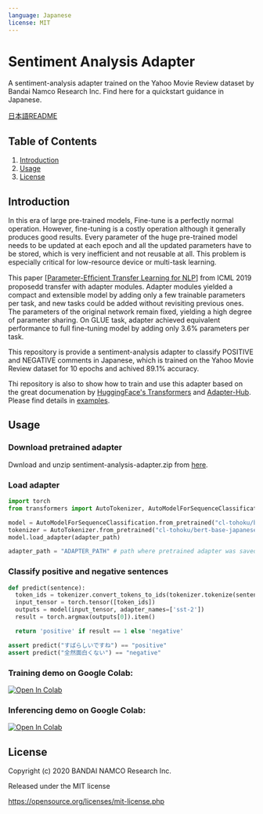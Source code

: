 ```yaml
---
language: Japanese
license: MIT
---
```


# Sentiment Analysis Adapter
A sentiment-analysis adapter trained on the Yahoo Movie Review dataset by Bandai Namco Research Inc.
Find here for a quickstart guidance in Japanese.

[日本語README]()

## Table of Contents

1. [Introduction](#Introduction)
1. [Usage](#Usage)
1. [License](#License)

## Introduction
In this era of large pre-trained models, Fine-tune is a perfectly normal operation. However, fine-tuning is a costly operation although it generally produces good results. Every parameter of the huge pre-trained model needs to be updated at each epoch and all the updated parameters have to be stored, which is very inefficient and not reusable at all. This problem is especially critical for low-resource device or multi-task learning.

This paper [[Parameter-Efﬁcient Transfer Learning for NLP](https://arxiv.org/abs/1902.00751)] from ICML 2019 proposedd transfer with adapter modules. Adapter modules yielded a compact and extensible model by adding only a few trainable parameters per task, and new tasks could be added without revisiting previous ones. The parameters of the original network remain fixed, yielding a high degree of parameter sharing. On GLUE task, adapter achieved equivalent performance to full fine-tuning model by adding only 3.6% parameters per task.

This repository is provide a sentiment-analysis adapter to classify POSITIVE and NEGATIVE comments in Japanese, which is trained on the Yahoo Movie Review dataset for 10 epochs and achived 89.1% accuracy.

Thi repository is also to show how to train and use this adapter based on the great documenation by [HuggingFace's Transformers](https://huggingface.co/transformers/index.html)
and [Adapter-Hub](https://adapterhub.ml/). Please find details in [examples](https://github.com/BandaiNamcoResearchInc/sentiment-analysis-adapter/tree/master/examples).

## Usage

### Download pretrained adapter
Dwnload and unzip sentiment-analysis-adapter.zip from [here](https://github.com/BandaiNamcoResearchInc/sentiment-analysis-adapter/releases).

### Load adapter

```python
import torch
from transformers import AutoTokenizer, AutoModelForSequenceClassification, AdapterType

model = AutoModelForSequenceClassification.from_pretrained("cl-tohoku/bert-base-japanese-whole-word-masking")
tokenizer = AutoTokenizer.from_pretrained("cl-tohoku/bert-base-japanese-whole-word-masking")
model.load_adapter(adapter_path)

adapter_path = "ADAPTER_PATH" # path where pretrained adapter was saved
```

### Classify positive and negative sentences

```python
def predict(sentence):
  token_ids = tokenizer.convert_tokens_to_ids(tokenizer.tokenize(sentence))
  input_tensor = torch.tensor([token_ids])
  outputs = model(input_tensor, adapter_names=['sst-2'])
  result = torch.argmax(outputs[0]).item()

  return 'positive' if result == 1 else 'negative'

assert predict("すばらしいですね") == "positive"
assert predict("全然面白くない") == "negative"
```

### Training demo on Google Colab:
[![Open In Colab](https://colab.research.google.com/assets/colab-badge.svg)](https://colab.research.google.com/github//BandaiNamcoResearchInc/sentiment-analysis-adapter/blob/master/examples/adapter-train-demo.ipynb)

### Inferencing demo on Google Colab:
[![Open In Colab](https://colab.research.google.com/assets/colab-badge.svg)](https://colab.research.google.com/github//BandaiNamcoResearchInc/sentiment-analysis-adapter/blob/master/examples/adapter-inference-demo.ipynb)


## License
Copyright (c) 2020 BANDAI NAMCO Research Inc.

Released under the MIT license

https://opensource.org/licenses/mit-license.php